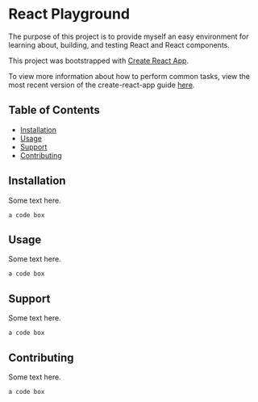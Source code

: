 # React Playground

The purpose of this project is to provide myself an easy environment for learning about, building, and testing React  and React components.

This project was bootstrapped with [Create React App](https://github.com/facebookincubator/create-react-app).

To view more information about how to perform common tasks, view the most recent version of the create-react-app guide [here](https://github.com/facebookincubator/create-react-app/blob/master/packages/react-scripts/template/README.md).

## Table of Contents
- [Installation](#installation)
- [Usage](#usage)
- [Support](#support)
- [Contributing](#contributing)

## Installation

Some text here.

```
a code box
```

## Usage

Some text here.

```
a code box
```

## Support

Some text here.

```
a code box
```

## Contributing

Some text here.

```
a code box
```



